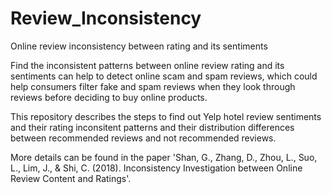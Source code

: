 # Review_Inconsistency
Online review inconsistency between rating and its sentiments

Find the inconsistent patterns between online review rating and its sentiments can help to detect online scam and spam reviews, which could help consumers filter fake and spam reviews when they look through reviews before deciding to buy online products. 


This repository describes the steps to find out Yelp hotel review sentiments and their rating inconsitent patterns and their distribution differences between recommended reviews and not recommended reviews.

More details can be found in the paper 'Shan, G., Zhang, D., Zhou, L., Suo, L., Lim, J., & Shi, C. (2018). Inconsistency Investigation between Online Review Content and Ratings'.



